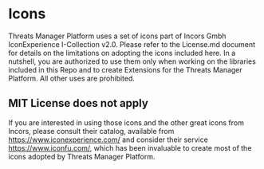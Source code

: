 # Icons

Threats Manager Platform uses a set of icons part of Incors Gmbh IconExperience I-Collection v2.0.
Please refer to the License.md document for details on the limitations on adopting the icons included here.
In a nutshell, you are authorized to use them only when working on the libraries included in this Repo and to create Extensions for the Threats Manager Platform. All other uses are prohibited.

## MIT License does not apply

If you are interested in using those icons and the other great icons from Incors, please consult their catalog, available from <https://www.iconexperience.com/> and consider their service <https://www.iconfu.com/>, which has been invaluable to create most of the icons adopted by Threats Manager Platform.
